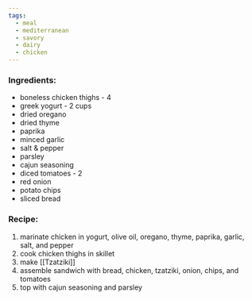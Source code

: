 ```yaml
---
tags:
  - meal
  - mediterranean
  - savory
  - dairy
  - chicken
---
```

### Ingredients:
- boneless chicken thighs - 4
- greek yogurt - 2 cups
- dried oregano
- dried thyme
- paprika
- minced garlic
- salt & pepper
- parsley
- cajun seasoning
- diced tomatoes - 2
- red onion
- potato chips
- sliced bread

### Recipe:
1. marinate chicken in yogurt, olive oil, oregano, thyme, paprika, garlic, salt, and pepper
2. cook chicken thighs in skillet
4. make [[Tzatziki]]
5. assemble sandwich with bread, chicken, tzatziki, onion, chips, and tomatoes
6. top with cajun seasoning and parsley